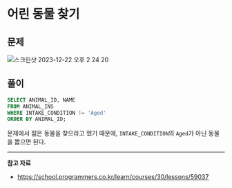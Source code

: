 # 어린 동물 찾기

## 문제

![스크린샷 2023-12-22 오후 2 24 20](https://github.com/Heo-y-y/development-blog/assets/112863029/9ca26e45-475a-42f8-b3b7-a34a3acfe737)

## 풀이

```sql
SELECT ANIMAL_ID, NAME
FROM ANIMAL_INS
WHERE INTAKE_CONDITION != 'Aged'
ORDER BY ANIMAL_ID;
```

문제에서 젊은 동물을 찾으라고 했기 때문에, `INTAKE_CONDITION`의 `Aged`가 아닌 동물을 뽑으면 된다.

---

**참고 자료**

- <https://school.programmers.co.kr/learn/courses/30/lessons/59037>
